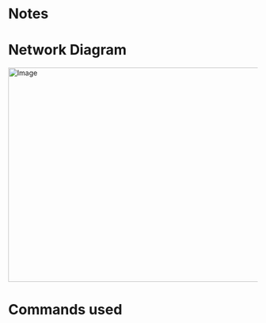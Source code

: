 # **Notes**


# **Network Diagram**
<img width="791" height="433" alt="Image" src="https://github.com/user-attachments/assets/75c6a82e-1f95-4f46-96be-ca4a32c7cb60" />

# **Commands used**

